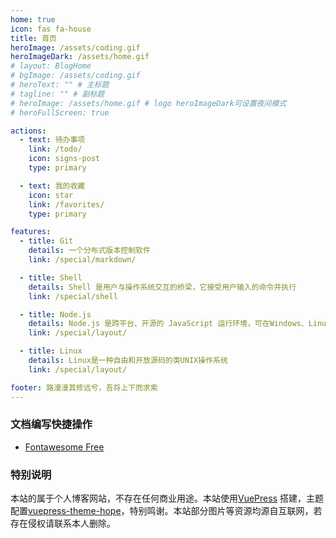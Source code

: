 ```yaml
---
home: true
icon: fas fa-house
title: 首页
heroImage: /assets/coding.gif
heroImageDark: /assets/home.gif
# layout: BlogHome
# bgImage: /assets/coding.gif
# heroText: "" # 主标题
# tagline: "" # 副标题
# heroImage: /assets/home.gif # logo heroImageDark可设置夜间模式
# heroFullScreen: true

actions:
  - text: 待办事项
    link: /todo/
    icon: signs-post
    type: primary

  - text: 我的收藏
    icon: star
    link: /favorites/
    type: primary

features:
  - title: Git
    details: 一个分布式版本控制软件
    link: /special/markdown/

  - title: Shell
    details: Shell 是用户与操作系统交互的桥梁，它接受用户输入的命令并执行
    link: /special/shell

  - title: Node.js
    details: Node.js 是跨平台、开源的 JavaScript 运行环境，可在Windows、Linux、macOS 等操作系统上运行。Node.js 由 OpenJS Foundation 持有和维护，亦为Linux 基金会的项目
    link: /special/layout/

  - title: Linux
    details: Linux是一种自由和开放源码的类UNIX操作系统
    link: /special/layout/

footer: 路漫漫其修远兮，吾将上下而求索
---
```


### 文档编写快捷操作

- [Fontawesome Free](https://fontawesome.com/search?q=home&o=r&m=free)

### 特别说明

本站的属于个人博客网站，不存在任何商业用途。本站使用[VuePress](https://github.com/vuejs/vuepress) 搭建，主题配置[vuepress-theme-hope](https://github.com/vuepress-theme-hope/vuepress-theme-hope)，特别鸣谢。本站部分图片等资源均源自互联网，若存在侵权请联系本人删除。
